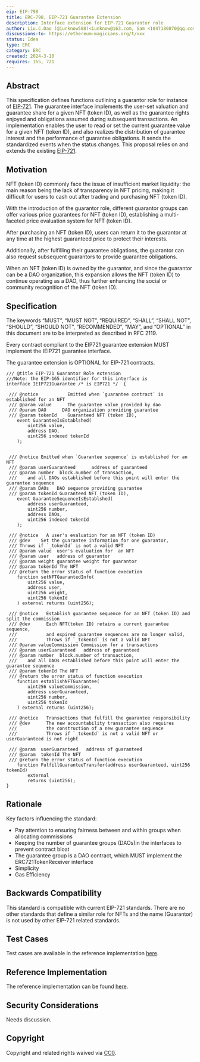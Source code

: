 ```yaml
---
eip: EIP-798
title: ERC-798, EIP-721 Guarantee Extension
description: Interface extension for EIP-721 Guarantor role
author: Liu.C.Dao (@iunknow588)<iunknow@163.com, Sam <1047180870@qq.com>
discussions-to: https://ethereum-magicians.org/t/xxx
status: Idea
type: ERC
category: ERC
created: 2024-3-10
requires: 165, 721
---
```


## Abstract

This specification defines functions outlining a guarantor role for instance of [EIP-721](./eip-721.md). The guarantee interface implements the user-set valuation and guarantee share for a given NFT (token ID), as well as the guarantee rights enjoyed and obligations assumed during subsequent transactions. An implementation enables the user to read or set the current guarantee value for a given NFT (token ID), and also realizes the distribution of guarantee interest and the performance of guarantee obligations. It sends the standardized events when the status changes. This proposal relies on and extends the existing [EIP-721](./eip-721.md).

## Motivation

NFT (token ID) commonly face the issue of insufficient market liquidity: the main reason being the lack of transparency in NFT pricing, making it difficult for users to cash out after trading and purchasing NFT (token ID).

With the introduction of the guarantor role, different guarantor groups can offer various price guarantees for NFT (token ID), establishing a multi-faceted price evaluation system for NFT (token ID).

After purchasing an NFT (token ID), users can return it to the guarantor at any time at the highest guaranteed price to protect their interests.

Additionally, after fulfilling their guarantee obligations, the guarantor can also request subsequent guarantors to provide guarantee obligations.

When an NFT (token ID) is owned by the guarantor, and since the guarantor can be a DAO organization, this expansion allows the NFT (token ID) to continue operating as a DAO, thus further enhancing the social or community recognition of the NFT (token ID).


## Specification

The keywords “MUST”, “MUST NOT”, “REQUIRED”, “SHALL”, “SHALL NOT”, “SHOULD”, “SHOULD NOT”, “RECOMMENDED”, “MAY”, and “OPTIONAL” in this document are to be interpreted as described in RFC 2119.

Every contract compliant to the EIP721 guarantee extension MUST implement the IEIP721 guarantee interface.

The guarantee extension is OPTIONAL for EIP-721 contracts.

```solidity
/// @title EIP-721 Guarantor Role extension
///Note: the EIP-165 identifier for this interface is 
interface IEIP721Guarantee /* is EIP721 */  {

 /// @notice           Emitted when `guarantee contract` is established for an NFT
 /// @param value      The guarantee value provided by dao
 /// @param DAO      DAO organization providing guarantee
 /// @param tokenId    Guaranteed NFT (token ID),
    event GuaranteeIsEstablshed(
        uint256 value,
        address DAO,
        uint256 indexed tokenId
    );

 
 /// @notice Emitted when `Guarantee sequence` is established for an NFT
 /// @param userGuaranteed      address of guaranteed
 /// @param number  block.number of transaction,
 ///    and all DAOs established before this point will enter the guarantee sequence
 /// @param DAOs   DAO sequence providing guarantee
 /// @param tokenId Guaranteed NFT (token ID),
    event GuaranteeSequenceIsEstablshed(
        address userGuaranteed,
        uint256 number,
        address DAOs,
        uint256 indexed tokenId
    );

 /// @notice   A user's evaluation for an NFT (token ID)
 /// @dev    Set the guarantee information for one guarantor,
 /// Throws if `_tokenId` is not a valid NFT
 /// @param value  user's evaluation for  an NFT
 /// @param user   address of guarantor
 /// @param weight guarantee weight for guarantor
 /// @param tokenId The NFT
 /// @return the error status of function execution
    function setNFTGuarantedInfo(
        uint256 value,
        address user,
        uint256 weight,
        uint256 tokenId
    ) external returns (uint256);

 /// @notice   Establish guarantee sequence for an NFT (token ID) and split the commission
 /// @dev      Each NFT(token ID) retains a current guarantee sequence,
 ///           and expired guarantee sequences are no longer valid,
 ///           Throws if `_tokenId` is not a valid NFT
 /// @param valueCommission Commission for a transactions
 /// @param userGuaranteed   address of guaranteed
 /// @param number  block.number of transaction,
 ///    and all DAOs established before this point will enter the guarantee sequence
 /// @param tokenId The NFT
 /// @return the error status of function execution
    function establishNFTGuarantee(
        uint256 valueCommission,
        address userGuaranteed,
        uint256 number,
        uint256 tokenId
    ) external returns (uint256);

 /// @notice   Transactions that fulfill the guarantee responsibility
 /// @dev      The new accountability transaction also requires
 ///           the construction of a new guarantee sequence
 ///           Throws if `_tokenId` is not a valid NFT or userGuaranteed is not right

 /// @param  userGuaranteed   address of guaranteed
 /// @param  tokenId The NFT
 /// @return the error status of function execution
    function FulfillGuaranteeTransfer(address userGuaranteed, uint256 tokenId)
        external
        returns (uint256);
}

```

## Rationale

Key factors influencing the standard:

- Pay attention to ensuring fairness between and within groups when allocating commissions
- Keeping the number of guarantee groups (DAOs)in the interfaces to prevent contract bloat
- The guarantee group is a DAO contract, which MUST implement the ERC721TokenReceiver interface
- Simplicity
- Gas Efficiency


## Backwards Compatibility

This standard is compatible with current EIP-721 standards. There are no other standards that define a similar role for NFTs and the name (Guarantor) is not used by other EIP-721 related standards.

## Test Cases

Test cases are available in the reference implementation [here](../).

## Reference Implementation

The reference implementation can be found [here](../../GuarantedNFT.sol).

## Security Considerations

Needs discussion.

## Copyright

Copyright and related rights waived via [CC0](../LICENSE.md).
